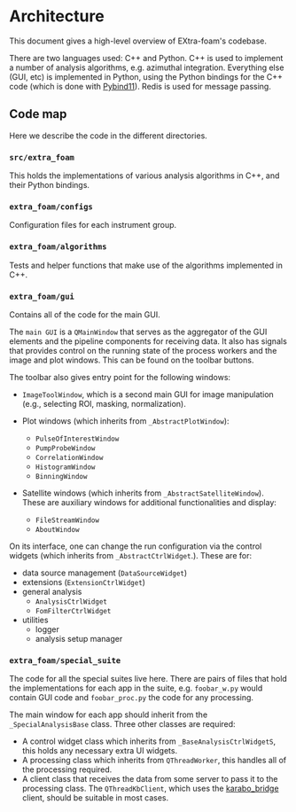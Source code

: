 # Architecture
This document gives a high-level overview of EXtra-foam's codebase.

There are two languages used: C++ and Python. C++ is used to implement a number
of analysis algorithms, e.g. azimuthal integration. Everything else (GUI, etc)
is implemented in Python, using the Python bindings for the C++ code (which is
done with [Pybind11](https://pybind11.readthedocs.io/en/stable/)). Redis is used
for message passing.

## Code map
Here we describe the code in the different directories.

### `src/extra_foam`
This holds the implementations of various analysis algorithms in C++, and their
Python bindings.

### `extra_foam/configs`
Configuration files for each instrument group.

### `extra_foam/algorithms`
Tests and helper functions that make use of the algorithms implemented in C++.

### `extra_foam/gui`
Contains all of the code for the main GUI.

The `main GUI` is a `QMainWindow` that serves as the aggregator of the GUI
elements and the pipeline components for receiving data. It also has signals
that provides control on the running state of the process workers and the
image and plot windows. This can be found on the toolbar buttons.

The toolbar also gives entry point for the following windows:

- `ImageToolWindow`, which is a second main GUI for image manipulation (e.g.,
  selecting ROI, masking, normalization).

- Plot windows (which inherits from `_AbstractPlotWindow`):
  - `PulseOfInterestWindow`
  - `PumpProbeWindow`
  - `CorrelationWindow`
  - `HistogramWindow`
  - `BinningWindow`

- Satellite windows (which inherits from `_AbstractSatelliteWindow`). These are
auxiliary windows for additional functionalities and display:
  - `FileStreamWindow`
  - `AboutWindow`

On its interface, one can change the run configuration via the control widgets
(which inherits from `_AbstractCtrlWidget`.). These are for:

- data source management (`DataSourceWidget`)
- extensions (`ExtensionCtrlWidget`)
- general analysis
  - `AnalysisCtrlWidget`
  - `FomFilterCtrlWidget`
- utilities
  - logger
  - analysis setup manager

### `extra_foam/special_suite`
The code for all the special suites live here. There are pairs of files that
hold the implementations for each app in the suite, e.g. `foobar_w.py` would
contain GUI code and `foobar_proc.py` the code for any processing.

The main window for each app should inherit from the `_SpecialAnalysisBase`
class. Three other classes are required:
- A control widget class which inherits from `_BaseAnalysisCtrlWidgetS`, this
  holds any necessary extra UI widgets.
- A processing class which inherits from `QThreadWorker`, this handles all of
  the processing required.
- A client class that receives the data from some server to pass it to the
  processing class. The `QThreadKbClient`, which uses the
  [karabo_bridge](https://github.com/European-XFEL/karabo-bridge-py/) client,
  should be suitable in most cases.
